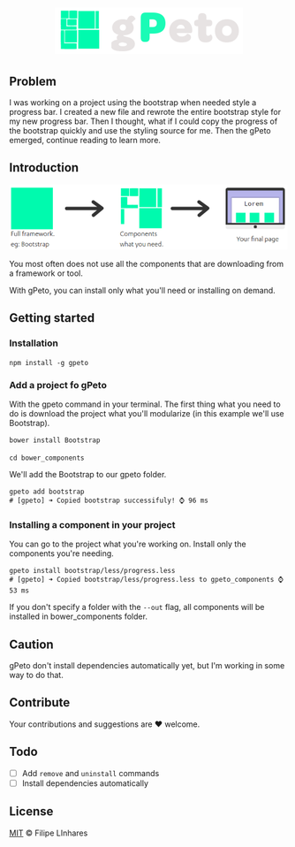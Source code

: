 <h1 align="center">
	<img src="images/logo-mini.png">
</h1>

## Problem
I was working on a project using the bootstrap when needed style a progress bar. I created a new file and rewrote the entire bootstrap style for my new progress bar. Then I thought, what if I could copy the progress of the bootstrap quickly and use the styling source for me. Then the gPeto emerged, continue reading to learn more.

## Introduction
![Progress](images/progress.png)

You most often does not use all the components that are downloading from a framework or tool.

With gPeto, you can install only what you'll need or installing on demand.

## Getting started

### Installation
```shell
npm install -g gpeto
```

### Add a project fo gPeto
With the gpeto command in your terminal. The first thing what you need to do is download the project what you'll modularize (in this example we'll use Bootstrap).

```shell
bower install Bootstrap

cd bower_components
```

We'll add the Bootstrap to our gpeto folder.

```
gpeto add bootstrap
# [gpeto] ➜ Copied bootstrap successifuly! ⌚ 96 ms
```

### Installing a component in your project
You can go to the project what you're working on. Install only the components you're needing.

```
gpeto install bootstrap/less/progress.less
# [gpeto] ➜ Copied bootstrap/less/progress.less to gpeto_components ⌚ 53 ms
```

If you don't specify a folder with the `--out` flag, all components will be installed in bower_components folder.

## Caution
gPeto don't install dependencies automatically yet, but I'm working in some way to do that.

## Contribute
Your contributions and suggestions are :heart: welcome.

## Todo
- [ ] Add `remove` and `uninstall` commands
- [ ] Install dependencies automatically

## License
[MIT](LICENSE.md) © Filipe LInhares
